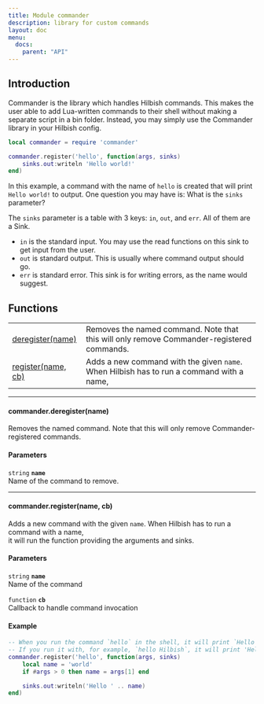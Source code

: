 ```yaml
---
title: Module commander
description: library for custom commands
layout: doc
menu:
  docs:
    parent: "API"
---
```


## Introduction

Commander is the library which handles Hilbish commands. This makes
the user able to add Lua-written commands to their shell without making
a separate script in a bin folder. Instead, you may simply use the Commander
library in your Hilbish config.

```lua
local commander = require 'commander'

commander.register('hello', function(args, sinks)
	sinks.out:writeln 'Hello world!'
end)
```

In this example, a command with the name of `hello` is created
that will print `Hello world!` to output. One question you may
have is: What is the `sinks` parameter?

The `sinks` parameter is a table with 3 keys: `in`, `out`,
and `err`. All of them are a <a href="/Hilbish/docs/api/hilbish/#sink" style="text-decoration: none;">Sink</a>.

- `in` is the standard input.
You may use the read functions on this sink to get input from the user.
- `out` is standard output.
This is usually where command output should go.
- `err` is standard error.
This sink is for writing errors, as the name would suggest.

## Functions
|||
|----|----|
|<a href="#deregister">deregister(name)</a>|Removes the named command. Note that this will only remove Commander-registered commands.|
|<a href="#register">register(name, cb)</a>|Adds a new command with the given `name`. When Hilbish has to run a command with a name,|

<hr>
<div id='deregister'>
<h4 class='heading'>
commander.deregister(name)
<a href="#deregister" class='heading-link'>
	<i class="fas fa-paperclip"></i>
</a>
</h4>

Removes the named command. Note that this will only remove Commander-registered commands.  

#### Parameters
`string` **`name`**  
Name of the command to remove.

</div>

<hr>
<div id='register'>
<h4 class='heading'>
commander.register(name, cb)
<a href="#register" class='heading-link'>
	<i class="fas fa-paperclip"></i>
</a>
</h4>

Adds a new command with the given `name`. When Hilbish has to run a command with a name,  
it will run the function providing the arguments and sinks.  

#### Parameters
`string` **`name`**  
Name of the command

`function` **`cb`**  
Callback to handle command invocation

#### Example
```lua
-- When you run the command `hello` in the shell, it will print `Hello world`.
-- If you run it with, for example, `hello Hilbish`, it will print 'Hello Hilbish'
commander.register('hello', function(args, sinks)
	local name = 'world'
	if #args > 0 then name = args[1] end

	sinks.out:writeln('Hello ' .. name)
end)
```
</div>

